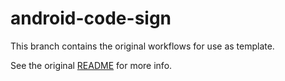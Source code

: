 # android-code-sign

This branch contains the original workflows for use as template.

See the original [README](https://github.com/starburst997/android-code-sign) for more info.